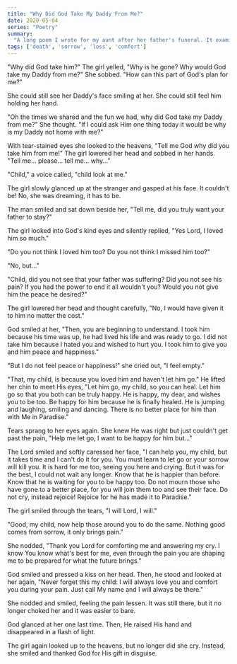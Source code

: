 ```yaml
---
title: "Why Did God Take My Daddy From Me?"
date: 2020-05-04
series: "Poetry"
summary:
  "A long poem I wrote for my aunt after her father's funeral. It examines the feelings of pain and loss one feels after the death of a loved one in a different light."
tags: ['death', 'sorrow', 'loss', 'comfort']
---
```


"Why did God take him?" The girl yelled, "Why is he gone? Why would God take my Daddy from me?" She sobbed. "How can this part of God's plan for me?"

She could still see her Daddy's face smiling at her. She could still feel him holding her hand.

"Oh the times we shared and the fun we had, why did God take my Daddy from me?" She thought. "If I could ask Him one thing today it would be why is my Daddy not home with me?"

With tear-stained eyes she looked to the heavens, "Tell me God why did you take him from me!" The girl lowered her head and sobbed in her hands. "Tell me... please... tell me... why..."

"Child," a voice called, "child look at me."

The girl slowly glanced up at the stranger and gasped at his face. It couldn't be! No, she was dreaming, it has to be.

The man smiled and sat down beside her, "Tell me, did you truly want your father to stay?"

The girl looked into God's kind eyes and silently replied, "Yes Lord, I loved him so much."

"Do you not think I loved him too? Do you not think I missed him too?"

"No, but..."

"Child, did you not see that your father was suffering? Did you not see his pain? If you had the power to end it all wouldn't you? Would you not give him the peace he desired?"

The girl lowered her head and thought carefully, "No, I would have given it to him no matter the cost."

God smiled at her, "Then, you are beginning to understand. I took him because his time was up, he had lived his life and was ready to go. I did not take him because I hated you and wished to hurt you. I took him to give you and him peace and happiness."

"But I do not feel peace or happiness!" she cried out, "I feel empty."

"That, my child, is because you loved him and haven't let him go." He lifted her chin to meet His eyes, "Let him go, my child, so you can heal. Let him go so that you both can be truly happy. He is happy, my dear, and wishes you to be too. Be happy for him because he is finally healed. He is jumping and laughing, smiling and dancing. There is no better place for him than with Me in Paradise."

Tears sprang to her eyes again. She knew He was right but just couldn't get past the pain, "Help me let go, I want to be happy for him but..."

The Lord smiled and softly caressed her face, "I can help you, my child, but it takes time and I can't do it for you. You must learn to let go or your sorrow will kill you. It is hard for me too, seeing you here and crying. But it was for the best, I could not wait any longer. Know that he is happier than before. Know that he is waiting for you to be happy too. Do not mourn those who have gone to a better place, for you will join them too and see their face. Do not cry, instead rejoice! Rejoice for he has made it to Paradise."

The girl smiled through the tears, "I will Lord, I will."

"Good, my child, now help those around you to do the same. Nothing good comes from sorrow, it only brings pain."

She nodded, "Thank you Lord for comforting me and answering my cry. I know You know what's best for me, even through the pain you are shaping me to be prepared for what the future brings."

God smiled and pressed a kiss on her head. Then, he stood and looked at her again, "Never forget this my child: I will always love you and comfort you during your pain. Just call My name and I will always be there."

She nodded and smiled, feeling the pain lessen. It was still there, but it no longer choked her and it was easier to bare.

God glanced at her one last time. Then, He raised His hand and disappeared in a flash of light.

The girl again looked up to the heavens, but no longer did she cry. Instead, she smiled and thanked God for His gift in disguise.
